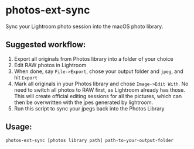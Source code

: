 # photos-ext-sync

Sync your Lightroom photo session into the macOS photo library.

## Suggested workflow:

1. Export all originals from Photos library into a folder of your choice
2. Edit RAW photos in Lightroom
3. When done, say `File->Export`, chose your output folder and `jpeg`, and hit `Export`
4. Mark all originals in your Photos library and chose `Image->Edit With`. No need to switch all photos to RAW first, as Lightroom already has those. This will create official editing sessions for all the pictures, which can then be overwritten with the jpes generated by lightroom.
5. Run this script to sync your jpegs back into the Photos Library


## Usage:

`photos-ext-sync [photos library path] path-to-your-output-folder`
